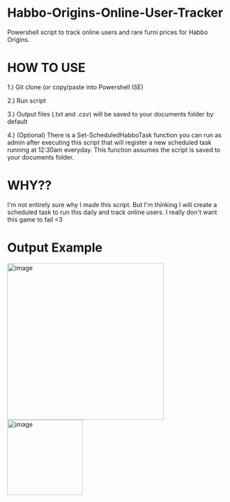 # Habbo-Origins-Online-User-Tracker
Powershell script to track online users and rare furni prices for Habbo Origins.

# HOW TO USE
1.) Git clone (or copy/paste into Powershell ISE)

2.) Run script

3.) Output files (.txt and .csv) will be saved to your documents folder by default

4.) (Optional) There is a Set-ScheduledHabboTask function you can run as admin after executing this script that will register a new scheduled task running at 12:30am everyday. This function assumes the script is saved to your documents folder.

# WHY??
I'm not entirely sure why I made this script. But I'm thinking I will create a scheduled task to run this daily and track online users. I really don't want this game to fail <3

# Output Example
<img width="359" alt="image" src="https://github.com/paulpierce34/Habbo-Origins-Online-User-Tracker/assets/33561650/fb09b825-304f-4ce1-b1f9-c766e4d618a8">

<img width="173" alt="image" src="https://github.com/paulpierce34/Habbo-Origins-Online-User-Tracker/assets/33561650/aaf244ca-1cd2-4c08-ad26-6995502e3115">

